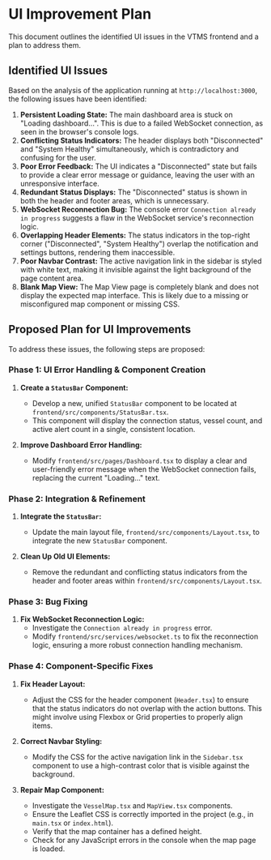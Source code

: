 # UI Improvement Plan

This document outlines the identified UI issues in the VTMS frontend and a plan to address them.

## Identified UI Issues

Based on the analysis of the application running at `http://localhost:3000`, the following issues have been identified:

1.  **Persistent Loading State:** The main dashboard area is stuck on "Loading dashboard...". This is due to a failed WebSocket connection, as seen in the browser's console logs.
2.  **Conflicting Status Indicators:** The header displays both "Disconnected" and "System Healthy" simultaneously, which is contradictory and confusing for the user.
3.  **Poor Error Feedback:** The UI indicates a "Disconnected" state but fails to provide a clear error message or guidance, leaving the user with an unresponsive interface.
4.  **Redundant Status Displays:** The "Disconnected" status is shown in both the header and footer areas, which is unnecessary.
5.  **WebSocket Reconnection Bug:** The console error `Connection already in progress` suggests a flaw in the WebSocket service's reconnection logic.
6.  **Overlapping Header Elements:** The status indicators in the top-right corner ("Disconnected", "System Healthy") overlap the notification and settings buttons, rendering them inaccessible.
7.  **Poor Navbar Contrast:** The active navigation link in the sidebar is styled with white text, making it invisible against the light background of the page content area.
8.  **Blank Map View:** The Map View page is completely blank and does not display the expected map interface. This is likely due to a missing or misconfigured map component or missing CSS.

## Proposed Plan for UI Improvements

To address these issues, the following steps are proposed:

### Phase 1: UI Error Handling & Component Creation

1.  **Create a `StatusBar` Component:**
    *   Develop a new, unified `StatusBar` component to be located at `frontend/src/components/StatusBar.tsx`.
    *   This component will display the connection status, vessel count, and active alert count in a single, consistent location.

2.  **Improve Dashboard Error Handling:**
    *   Modify `frontend/src/pages/Dashboard.tsx` to display a clear and user-friendly error message when the WebSocket connection fails, replacing the current "Loading..." text.

### Phase 2: Integration & Refinement

1.  **Integrate the `StatusBar`:**
    *   Update the main layout file, `frontend/src/components/Layout.tsx`, to integrate the new `StatusBar` component.

2.  **Clean Up Old UI Elements:**
    *   Remove the redundant and conflicting status indicators from the header and footer areas within `frontend/src/components/Layout.tsx`.

### Phase 3: Bug Fixing

1.  **Fix WebSocket Reconnection Logic:**
    *   Investigate the `Connection already in progress` error.
    *   Modify `frontend/src/services/websocket.ts` to fix the reconnection logic, ensuring a more robust connection handling mechanism.

### Phase 4: Component-Specific Fixes

1.  **Fix Header Layout:**
    *   Adjust the CSS for the header component (`Header.tsx`) to ensure that the status indicators do not overlap with the action buttons. This might involve using Flexbox or Grid properties to properly align items.

2.  **Correct Navbar Styling:**
    *   Modify the CSS for the active navigation link in the `Sidebar.tsx` component to use a high-contrast color that is visible against the background.

3.  **Repair Map Component:**
    *   Investigate the `VesselMap.tsx` and `MapView.tsx` components.
    *   Ensure the Leaflet CSS is correctly imported in the project (e.g., in `main.tsx` or `index.html`).
    *   Verify that the map container has a defined height.
    *   Check for any JavaScript errors in the console when the map page is loaded.